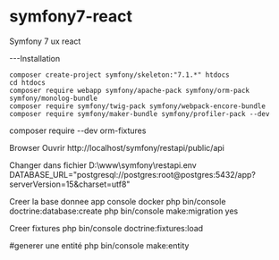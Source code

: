 # symfony7-react
Symfony 7 ux react


---Installation


    composer create-project symfony/skeleton:"7.1.*" htdocs
    cd htdocs
    composer require webapp symfony/apache-pack symfony/orm-pack symfony/monolog-bundle 
    composer require symfony/twig-pack symfony/webpack-encore-bundle
    composer require symfony/maker-bundle symfony/profiler-pack --dev






composer require --dev orm-fixtures

Browser Ouvrir http://localhost/symfony/restapi/public/api

Changer dans fichier D:\www\symfony\restapi.env DATABASE_URL="postgresql://postgres:root@postgres:5432/app?serverVersion=15&charset=utf8"

Creer la base donnee app console docker php bin/console doctrine:database:create php bin/console make:migration yes

Creer fixtures php bin/console doctrine:fixtures:load

#generer une entité php bin/console make:entity

